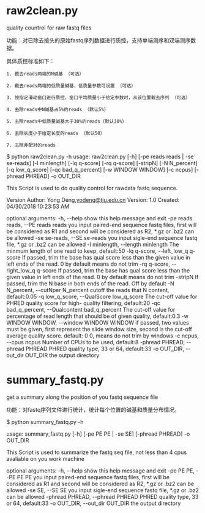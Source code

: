 # raw2clean.py

quality countrol for raw fastq files


功能：对已除去接头的原始fastq序列数据进行质控，支持单端测序和双端测序数据。

具体质控标准如下：
    
	1. 截去reads两端的N碱基 （可选）
    
	2. 截去reads两端的低质量碱基，低质量参数可设置 （可选）
    
	3. 按指定滑动窗口进行质控，窗口平均质量小于给定参数时，从该位置截去序列 （可选）
    
	4. 去除reads中N碱基占5%的reads （默认5%）
    
	5. 去除reads中低质量碱基大于30%的reads（默认30%）
    
	6. 去除长度小于给定长度的reads （默认50）
    
	7. 去除非配对的reads
    
$ python raw2clean.py  -h
usage: raw2clean.py [-h] [-pe reads reads | -se se-reads] [-l minlength]
                    [-lq q-score] [-rq q-score] [-stripN] [-N N_percent]
                    [-q low_q_score] [-qc bad_q_percent] [-w WINDOW WINDOW]
                    [-c ncpus] [-phread PHREAD] -o OUT_DIR

This Script is used to do quality control for rawdata fastq sequence.

Version
    Author: Yong Deng,yodeng@tju.edu.cn
    Version: 1.0
    Created: 04/30/2018 10:23:53 AM

optional arguments:
  -h, --help            show this help message and exit
  -pe reads reads, --PE reads reads
                        you input paired-end sequence fastq files, first will
                        be considered as R1 and second will be considered as
                        R2, *.gz or .bz2 can be allowed
  -se se-reads, --SE se-reads
                        you input sigle-end sequence fastq file, *.gz or .bz2
                        can be allowed
  -l minlength, --length minlength
                        The minmum length of one read to keep, default:50
  -lq q-score, --left_low_q q-score
                        If passed, trim the base has qual score less than the
                        given value in left ends of the read. 0 by default
                        means do not trim
  -rq q-score, --right_low_q q-score
                        If passed, trim the base has qual score less than the
                        given value in left ends of the read. 0 by default
                        means do not trim
  -stripN               If passed, trim the N base in both ends of the read.
                        Off by default
  -N N_percent, --cutNper N_percent
                        cutoff the reads that N content, default:0.05
  -q low_q_score, --QualScore low_q_score
                        The cut-off value for PHRED quality score for high-
                        quality filtering, default:20
  -qc bad_q_percent, --Qualcontent bad_q_percent
                        The cut-off value for percentage of read length that
                        should be of given quality, default:0.3
  -w WINDOW WINDOW, --window WINDOW WINDOW
                        if passed, two values must be given, first represent
                        the slide window size, second is the cut-off average
                        quality score. default: 0 0, means do not trim by
                        windows
  -c ncpus, --cpus ncpus
                        Number of CPUs to be used, default:8
  -phread PHREAD, --phread PHREAD
                        PHRED quality type, 33 or 64, default:33
  -o OUT_DIR, --out_dir OUT_DIR
                        the output directory
    



# summary_fastq.py

get a summary along the position of you fastq sequence file


功能：对fastq序列文件进行统计，统计每个位置的碱基和质量分布情况。

$ python summary_fastq.py -h

usage: summary_fastq.py [-h] [-pe PE PE | -se SE] [-phread PHREAD] -o OUT_DIR

This Script is used to summarize the fastq seq file, not less than 4 cpus
avaliable on you work machine

optional arguments:
  -h, --help            show this help message and exit
  -pe PE PE, --PE PE PE
                        you input paired-end sequence fastq files, first will
                        be considered as R1 and second will be considered as
                        R2, *.gz or .bz2 can be allowed
  -se SE, --SE SE       you input sigle-end sequence fastq file, *.gz or .bz2
                        can be allowed
  -phread PHREAD, --phread PHREAD
                        PHRED quality type, 33 or 64, default:33
  -o OUT_DIR, --out_dir OUT_DIR
                        the output directory
